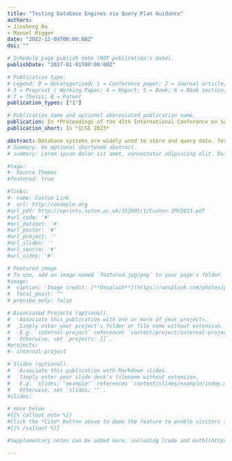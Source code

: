 ```yaml
---
title: "Testing Database Engines via Query Plan Guidance"
authors:
- Jinsheng Ba
- Manuel Rigger
date: "2022-12-09T00:00:00Z"
doi: ""

# Schedule page publish date (NOT publication's date).
publishDate: "2017-01-01T00:00:00Z"

# Publication type.
# Legend: 0 = Uncategorized; 1 = Conference paper; 2 = Journal article;
# 3 = Preprint / Working Paper; 4 = Report; 5 = Book; 6 = Book section;
# 7 = Thesis; 8 = Patent
publication_types: ["1"]

# Publication name and optional abbreviated publication name.
publication: In *Proceedings of the 45th International Conference on Software Engineering*
publication_short: In *ICSE 2023*

abstract: Database systems are widely used to store and query data. Test oracles have been proposed to find logic bugs in such systems, that is, bugs that cause the database system to compute an incorrect result. To realize a fully automated testing approach, such test oracles are paired with a test case generation technique; a test case refers to a database state and a query on which the test oracle can be applied. In this work, we propose the concept of Query Plan Guidance (QPG) for guiding automated testing towards "interesting" test cases. SQL and other query languages are declarative. Thus, to execute a query, the database system translates every operator in the source language to one of potentially many so-called physical operators that can be executed; the tree of physical operators is referred to as the query plan. Our intuition is that by steering testing towards exploring diverse query plans, we also explore more interesting behaviors—some of which are potentially incorrect. To this end, we propose a mutation technique that gradually applies promising mutations to the database state, causing the DBMS to create diverse query plans for subsequent queries. We applied our method to three mature, widely-used, and extensively-tested database systems—SQLite, TiDB, and CockroachDB—and found 53 unique, previously unknown bugs. Our method exercises 4.85—408.48× more unique query plans than a naive random generation method and 7.46× more than a code coverage guidance method. Since most database systems—including commercial ones—expose query plans to the user, we consider QPG a generally applicable, black-box approach and believe that the core idea could also be applied in other contexts (e.g., to measure the quality of a test suite).
# Summary. An optional shortened abstract.
# summary: Lorem ipsum dolor sit amet, consectetur adipiscing elit. Duis posuere tellus ac convallis placerat. Proin tincidunt magna sed ex sollicitudin condimentum.

#tags:
#- Source Themes
#featured: true

#links:
#- name: Custom Link
#  url: http://example.org
#url_pdf: http://eprints.soton.ac.uk/352095/1/Cushen-IMV2013.pdf
#url_code: '#'
#url_dataset: '#'
#url_poster: '#'
#url_project: ''
#url_slides: ''
#url_source: '#'
#url_video: '#'

# Featured image
# To use, add an image named `featured.jpg/png` to your page's folder. 
#image:
#  caption: 'Image credit: [**Unsplash**](https://unsplash.com/photos/pLCdAaMFLTE)'
#  focal_point: ""
# preview_only: false

# Associated Projects (optional).
#   Associate this publication with one or more of your projects.
#   Simply enter your project's folder or file name without extension.
#   E.g. `internal-project` references `content/project/internal-project/index.md`.
#   Otherwise, set `projects: []`.
#projects:
#- internal-project

# Slides (optional).
#   Associate this publication with Markdown slides.
#   Simply enter your slide deck's filename without extension.
#   E.g. `slides: "example"` references `content/slides/example/index.md`.
#   Otherwise, set `slides: ""`.
#slides:

# move below
#{{% callout note %}}
#Click the *Cite* button above to demo the feature to enable visitors to import publication metadata into their reference management software.
#{{% /callout %}}

#Supplementary notes can be added here, including [code and math](https://sourcethemes.com/academic/docs/writing-markdown-latex/).

---
```


